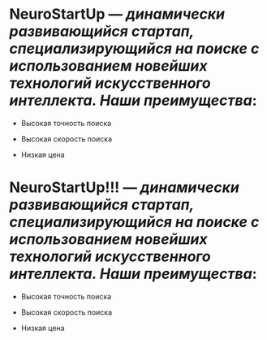 # NeuroStartUp — *динамически развивающийся стартап, специализирующийся на поиске с использованием новейших технологий искусственного интеллекта. Наши преимущества*:

* Высокая точность поиска

* Высокая скорость поиска

* Низкая цена





# NeuroStartUp!!! — *динамически развивающийся стартап, специализирующийся на поиске с использованием новейших технологий искусственного интеллекта. Наши преимущества*:

* Высокая точность поиска

* Высокая скорость поиска

* Низкая цена